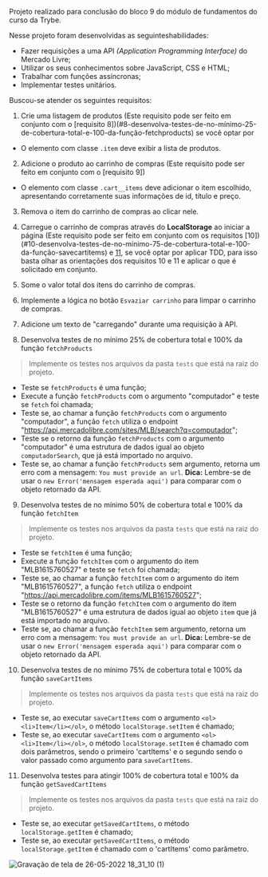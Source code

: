 Projeto realizado para conclusão do bloco 9 do módulo de fundamentos do curso da Trybe.

Nesse projeto foram desenvolvidas as seguinteshabilidades:
- Fazer requisições a uma API *(Application Programming Interface)* do Mercado Livre;
- Utilizar os seus conhecimentos sobre JavaScript, CSS e HTML;
- Trabalhar com funções assíncronas;
- Implementar testes unitários.

Buscou-se atender os seguintes requisitos:
1. Crie uma listagem de produtos
(Este requisito pode ser feito em conjunto com o [requisito 8])(#8-desenvolva-testes-de-no-mínimo-25-de-cobertura-total-e-100-da-função-fetchproducts) se você optar por 
- O elemento com classe `.item` deve exibir a lista de produtos.

2. Adicione o produto ao carrinho de compras
(Este requisito pode ser feito em conjunto com o [requisito 9])
- O elemento com classe `.cart__items` deve adicionar o item escolhido, apresentando corretamente suas informações de id, título e preço.

3. Remova o item do carrinho de compras ao clicar nele.

4. Carregue o carrinho de compras através do **LocalStorage** ao iniciar a página
(Este requisito pode ser feito em conjunto com os requisitos [10])(#10-desenvolva-testes-de-no-mínimo-75-de-cobertura-total-e-100-da-função-savecartitems) e [11](#11-desenvolva-testes-para-atingir-100-de-cobertura-total-e-100-da-função-getsavedcartitems), se você optar por aplicar TDD, para isso basta olhar as orientações dos requisitos 10 e 11 e aplicar o que é solicitado em conjunto.

5. Some o valor total dos itens do carrinho de compras.

6. Implemente a lógica no botão `Esvaziar carrinho` para limpar o carrinho de compras.

7. Adicione um texto de "carregando" durante uma requisição à API.

8. Desenvolva testes de no mínimo 25% de cobertura total e 100% da função `fetchProducts`
> Implemente os testes nos arquivos da pasta `tests` que está na raiz do projeto.
- Teste se `fetchProducts` é uma função;
- Execute a função `fetchProducts` com o argumento "computador" e teste se `fetch` foi chamada;
- Teste se, ao chamar a função `fetchProducts` com o argumento "computador", a função `fetch` utiliza o endpoint "https://api.mercadolibre.com/sites/MLB/search?q=computador";
- Teste se o retorno da função `fetchProducts` com o argumento "computador" é uma estrutura de dados igual ao objeto `computadorSearch`, que já está importado no arquivo.
- Teste se, ao chamar a função `fetchProducts` sem argumento, retorna um erro com a mensagem: `You must provide an url`. **Dica:** Lembre-se de usar o `new Error('mensagem esperada aqui')` para comparar com o objeto retornado da API.

9. Desenvolva testes de no mínimo 50% de cobertura total e 100% da função `fetchItem`
> Implemente os testes nos arquivos da pasta `tests` que está na raiz do projeto.
- Teste se `fetchItem` é uma função;
- Execute a função `fetchItem` com o argumento do item "MLB1615760527" e teste se `fetch` foi chamada;
- Teste se, ao chamar a função `fetchItem` com o argumento do item "MLB1615760527", a função `fetch` utiliza o endpoint "https://api.mercadolibre.com/items/MLB1615760527";
- Teste se o retorno da função `fetchItem` com o argumento do item "MLB1615760527" é uma estrutura de dados igual ao objeto `item` que já está importado no arquivo.
- Teste se, ao chamar a função `fetchItem` sem argumento, retorna um erro com a mensagem: `You must provide an url`. **Dica:** Lembre-se de usar o `new Error('mensagem esperada aqui')` para comparar com o objeto retornado da API.

10. Desenvolva testes de no mínimo 75% de cobertura total e 100% da função `saveCartItems`
> Implemente os testes nos arquivos da pasta `tests` que está na raiz do projeto.
- Teste se, ao executar `saveCartItems` com o argumento `<ol><li>Item</li></ol>`, o método `localStorage.setItem` é chamado;
- Teste se, ao executar `saveCartItems` com o argumento `<ol><li>Item</li></ol>`, o método `localStorage.setItem` é chamado com dois parâmetros, sendo o primeiro 'cartItems' e o segundo sendo o valor passado como argumento para `saveCartItems`.

11. Desenvolva testes para atingir 100% de cobertura total e 100% da função `getSavedCartItems`
> Implemente os testes nos arquivos da pasta `tests` que está na raiz do projeto.
- Teste se, ao executar `getSavedCartItems`, o método `localStorage.getItem` é chamado;
- Teste se, ao executar `getSavedCartItems`, o método `localStorage.getItem` é chamado com o 'cartItems' como parâmetro.

![Gravação de tela de 26-05-2022 18_31_10 (1)](https://user-images.githubusercontent.com/86837443/170585205-020f770c-5dad-47bc-87ee-673b66abc221.gif)
